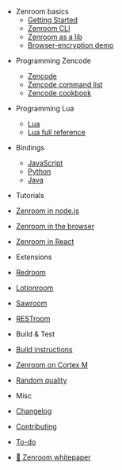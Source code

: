 
- Zenroom basics
  - [Getting Started](/)
  - [Zenroom CLI](/pages/how-to-exec.md "Execute") 
  - [Zenroom as a lib](/pages/how-to-embed.md "Embed") 
  - [Browser-encryption demo](/pages/encrypt.md "Browser-encryption demo")
<!--- to remove https://github.com/DECODEproject/Zenroom/blob/master/docs/website/docs/encrypt.md  ---> 

- Programming Zencode
  - [Zencode](/pages/zencode.md "Zencode")
  - [Zencode command list](/pages/zencode-list.md "Zencode command list")
  - [Zencode cookbook](/pages/zencode-cookbook.md "Zencode cookbook") 

- Programming Lua
  - [Lua](/pages/lua.md "in Lua")
  - [Lua full reference](/pages/ldoc/o/README.md "in Lua") 

- Bindings
  - [JavaScript](/pages/javascript.md "Use Zenroom in JavaScript")
  - [Python](/pages/python.md "Use Zenroom in JavaScript")
  - [Java](/pages/java.md)

- Tutorials
 - [Zenroom in node.js](/pages/zenroom-javascript1.md "Use Zenroom in node.js")
 - [Zenroom in the browser](/pages/zenroom-javascript2.md "Use Zenroom in the browser")
 - [Zenroom in React](/pages/zenroom-javascript3.md "Use Zenroom in React")

- Extensions
 - [Redroom](/ext/redroom)
 - [Lotionroom](/ext/lotionroom)
 - [Sawroom](/ext/sawroom)
 - [RESTroom](/ext/restroom)

- Build & Test
 - [Build instructions](/pages/how-to-build.md "Build Zenroom")  
 - [Zenroom on Cortex M](/pages/cortex.md "Zenroom on Cortex M")
 - [Random quality](/pages/random.md "Random quality measurement")
 
- Misc
 - [Changelog](CHANGELOG)
 - [Contributing](CONTRIBUTING)
 - [To-do](TODO)
 - [📄 Zenroom whitepaper](/pages/zenroom_whitepaper.pdf ':ignore')

<!--- Java example --->
